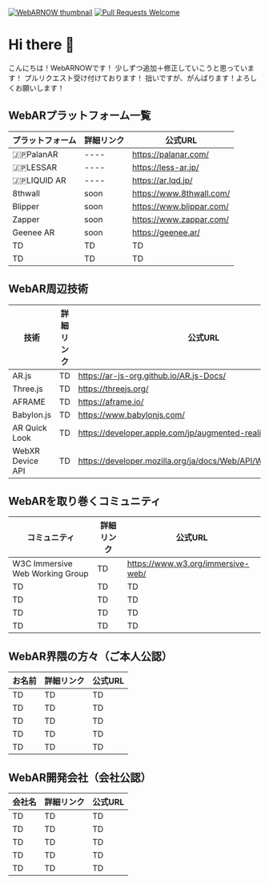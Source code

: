 [![WebARNOW thumbnail](https://ethan-dev.sakura.ne.jp/webarnow/img/webarnow-thum.jpg)](https://twitter.com/webarnow)
[![Pull Requests Welcome](https://img.shields.io/badge/PRs-welcome-brightgreen.svg?style=flat)](http://makeapullrequest.com)


# Hi there 👋
こんにちは！WebARNOWです！
少しずつ追加＋修正していこうと思っています！
プルリクエスト受け付けております！
拙いですが、がんばります！よろしくお願いします！

## WebARプラットフォーム一覧
|  プラットフォーム  |  詳細リンク  | 公式URL  |
| ---- | ---- | ---- |
| 🇯🇵PalanAR | ---- | https://palanar.com/ |
| 🇯🇵LESSAR | ---- | https://less-ar.jp/ |
| 🇯🇵LIQUID AR | ---- | https://ar.lqd.jp/ |
|  8thwall  |  soon  | https://www.8thwall.com/  | 
|  Blipper  |  soon  | https://www.blippar.com/  |
|  Zapper  |  soon  | https://www.zappar.com/  |
|  Geenee AR  |  soon  | https://geenee.ar/  |
|  TD  |  TD  | TD  |
|  TD  |  TD  | TD  |

## WebAR周辺技術
|  技術  |  詳細リンク  | 公式URL  |
| ---- | ---- | ---- |
|  AR.js  |  TD  | https://ar-js-org.github.io/AR.js-Docs/  | 
|  Three.js  |  TD  | https://threejs.org/  |
|  AFRAME  |  TD  | https://aframe.io/  |
|  Babylon.js  |  TD  | https://www.babylonjs.com/  |
|  AR Quick Look  |  TD  | https://developer.apple.com/jp/augmented-reality/quick-look/  |
|  WebXR Device API  |  TD  | https://developer.mozilla.org/ja/docs/Web/API/WebXR_Device_API |


## WebARを取り巻くコミュニティ
|  コミュニティ  |  詳細リンク  | 公式URL  |
| ---- | ---- | ---- |
|  W3C Immersive Web Working Group  |  TD  | https://www.w3.org/immersive-web/  | 
|  TD  |  TD  | TD  |
|  TD  |  TD  | TD  |
|  TD  |  TD  | TD  |
|  TD  |  TD  | TD  |

## WebAR界隈の方々（ご本人公認）
|  お名前  |  詳細リンク  | 公式URL  |
| ---- | ---- | ---- |
|  TD  |  TD  | TD  | 
|  TD  |  TD  | TD  |
|  TD  |  TD  | TD  |
|  TD  |  TD  | TD  |
|  TD  |  TD  | TD  |

## WebAR開発会社（会社公認）

|  会社名  |  詳細リンク  | 公式URL  |
| ---- | ---- | ---- |
|  TD  |  TD  | TD  | 
|  TD  |  TD  | TD  |
|  TD  |  TD  | TD  |
|  TD  |  TD  | TD  |
|  TD  |  TD  | TD  |


<!--
**WebARNOW/webarnow** is a ✨ _special_ ✨ repository because its `README.md` (this file) appears on your GitHub profile.

Here are some ideas to get you started:

- 🔭 I’m currently working on ...
- 🌱 I’m currently learning ...
- 👯 I’m looking to collaborate on ...
- 🤔 I’m looking for help with ...
- 💬 Ask me about ...
- 📫 How to reach me: ...
- 😄 Pronouns: ...
- ⚡ Fun fact: ...
-->
